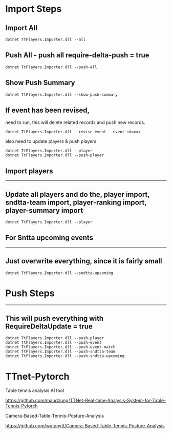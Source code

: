 # Import Steps


## Import All
```
dotnet TtPlayers.Importer.dll --all
```

## Push All - push all require-delta-push = true
```
dotnet TtPlayers.Importer.dll --push-all
```

## Show Push Summary
```
dotnet TtPlayers.Importer.dll --show-push-summary
```

## If event has been revised, 

need to run, this will delete related records and push new records.

```
dotnet TtPlayers.Importer.dll --revise-event --event-id=xxx
```

also need to update players & push players

```
dotnet TtPlayers.Importer.dll --player
dotnet TtPlayers.Importer.dll --push-player
```


## Import players

--------------------
Update all players and do the, player import, sndtta-team import, player-ranking import, player-summary import
------------------------------------------------------

```
dotnet TtPlayers.Importer.dll --player
```

## For Sntta upcoming events
------------------------------
Just overwrite everything, since it is fairly small
------------------------------------------------------

```
dotnet TtPlayers.Importer.dll --sndtta-upcoming
```


# Push Steps
-----------------
This will push everything with RequireDeltaUpdate = true
--------------------------------------------------------

```
dotnet TtPlayers.Importer.dll --push-player
dotnet TtPlayers.Importer.dll --push-event
dotnet TtPlayers.Importer.dll --push-event-match
dotnet TtPlayers.Importer.dll --push-sndtta-team
dotnet TtPlayers.Importer.dll --push-sndtta-upcoming
```


# TTnet-Pytorch 

Table tennis analysis AI tool

https://github.com/maudzung/TTNet-Real-time-Analysis-System-for-Table-Tennis-Pytorch


Camera-Based-Table-Tennis-Posture-Analysis

https://github.com/wutonytt/Camera-Based-Table-Tennis-Posture-Analysis




